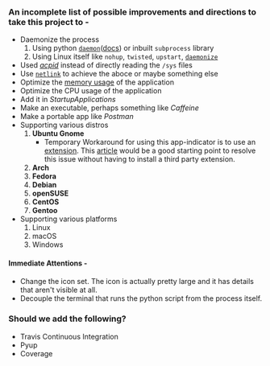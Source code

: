 ### An incomplete list of possible improvements and directions to take this project to -
* Daemonize the process
  1. Using python [`daemon`](https://pagure.io/python-daemon/)([docs](https://www.python.org/dev/peps/pep-3143/)) or inbuilt `subprocess` library
  2. Using Linux itself like `nohup`, `twisted`, `upstart`, [`daemonize`](http://manpages.ubuntu.com/manpages/bionic/man1/daemonize.1.html)
* Used [_acpid_](https://wiki.archlinux.org/index.php/acpid) instead of directly reading the `/sys` files
* Use [`netlink`](http://man7.org/linux/man-pages/man7/netlink.7.html) to achieve the aboce or maybe something else
* Optimize the [memory usage](https://virtualthreads.blogspot.com/2006/02/understanding-memory-usage-on-linux.html) of the application
* Optimize the CPU usage of the application
* Add it in _StartupApplications_
* Make an executable, perhaps something like _Caffeine_
* Make a portable app like _Postman_
* Supporting various distros
  1. **Ubuntu Gnome**
     - Temporary Workaround for using this app-indicator is to use an [extension](https://extensions.gnome.org/extension/615/appindicator-support/). This [article](https://www.omgubuntu.co.uk/2017/03/use-indicator-applets-gnome-shell) would be a good starting point to resolve this issue without having to install a third party extension.
  2. **Arch**
  3. **Fedora**
  4. **Debian**
  5. **openSUSE**
  6. **CentOS**
  7. **Gentoo**
* Supporting various platforms
  1. Linux
  2. macOS
  3. Windows

#### Immediate Attentions -
* Change the icon set. The icon is actually pretty large and it has details that aren't visible at all.
* Decouple the terminal that runs the python script from the process itself.

### Should we add the following?
- Travis Continuous Integration
- Pyup
- Coverage
